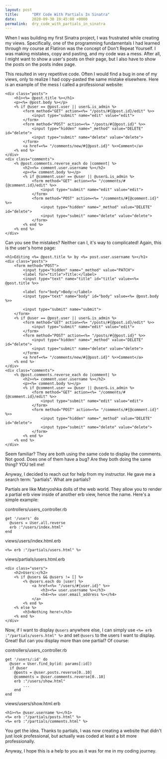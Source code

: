```yaml
---
layout: post
title:      "DRY Code With Partials In Sinatra"
date:       2020-09-30 19:45:08 +0000
permalink:  dry_code_with_partials_in_sinatra
---
```



When I was building my first Sinatra project, I was frustrated while creating my views. Specifically, one of the programming fundamentals I had learned through my course at Flatiron was the concept of Don't Repeat Yourself. I was making mistakes, copy and pasting, and my code was a mess. After all, I might want to show a user's posts on their page, but I also have to show the posts on the posts index page.

This resulted in very repetitive code. Often I would find a bug in one of my views, only to realize I had copy-pasted the same mistake elsewhere. Here is an example of the mess I called a professional website:

```
<div class="posts">
	<h1><%= @post.title %></h1>
	<p><%= @post.body %></p>
	<% if @user == @post.user || user&.is_admin %>
		<form method="GET" action=<%= "/posts/#{@post.id}/edit" %>>
			<input type="submit" name="edit" value="edit">
		</form>
		<form method="POST" action=<%= "/posts/#{@post.id}" %>>
			<input type="hidden" name="_method" value="DELETE" id="delete">
			<input type="submit" name="delete" value="delete">
		</form>
		<a href=<%= "/comments/new/#{@post.id}" %>>Comment</a>
	<% end %>
</div>
<div class="comments">
	<% @post.comments.reverse_each do |comment| %>
		<h2><%= comment.user.username %></h2>
		<p><%= comment.body %></p>
		<% if @comment.user == @user || @user&.is_admin %>
			<form method="GET" action=<%= "/comments/#{@comment.id}/edit" %>>
				<input type="submit" name="edit" value="edit">
			</form>
			<form method="POST" action=<%= "/comments/#{@comment.id}" %>>
				<input type="hidden" name="_method" value="DELETE" id="delete">
				<input type="submit" name="delete" value="delete">
			</form>
		<% end %>
	<% end %>
</div>
```

Can you see the mistakes? Neither can I, it's way to complicated! Again, this is the user's home page:

```
<h1>Editing <%= @post.title %> by <%= post.user.username %></h1>
<div class="posts">
	<form method="POST">
		<input type="hidden" name="_method" value="PATCH">
		<label for="title">Title:</label>
		<input type="text" name="title" id="title" value=<%= @post.title %>>

		<label for="body">Body:</label>
		<input type="text" name="body" id="body" value=<%= @post.body %>>

		<input type="submit" name="submit">
	</form>
	<% if @user == @post.user || user&.is_admin %>
		<form method="GET" action=<%= "/posts/#{@post.id}/edit" %>>
			<input type="submit" name="edit" value="edit">
		</form>
		<form method="POST" action=<%= "/posts/#{@post.id}" %>>
			<input type="hidden" name="_method" value="DELETE" id="delete">
			<input type="submit" name="delete" value="delete">
		</form>
		<a href=<%= "/comments/new/#{@post.id}" %>>Comment</a>
	<% end %>
</div>
<div class="comments">
	<% @post.comments.reverse_each do |comment| %>
		<h2><%= comment.user.username %></h2>
		<p><%= comment.body %></p>
		<% if @comment.user == @user || @user&.is_admin %>
			<form method="GET" action=<%= "/comments/#{@comment.id}/edit" %>>
				<input type="submit" name="edit" value="edit">
			</form>
			<form method="POST" action=<%= "/comments/#{@comment.id}" %>>
				<input type="hidden" name="_method" value="DELETE" id="delete">
				<input type="submit" name="delete" value="delete">
			</form>
		<% end %>
	<% end %>
</div>
```

Seem familiar? They are both using the same code to display the comments. Not good. Does one of them have a bug?
Are they both doing the same thing? YOU tell me!

Anyway, I decided to reach out for help from my instructor. He gave me a search term: "partials". What are partials?

Partials are like Matryoshka dolls of the web world. They allow you to render a partial erb view inside of another erb view, hence the name. Here's a simple example:

controllers/users_controller.rb
```
get '/users' do
  @users = User.all.reverse
  erb :"/users/index.html"
end
```

views/users/index.html.erb
```
<%= erb :"/partials/users.html" %>
```

views/partials/users.html.erb
```
<div class="users">
	<h2>Users:</h2>
	<% if @users && @users != [] %>
		<% @users.each do |user| %>
			<a href=<%= "/users/#{user.id}" %>>
				<h3><%= user.username %></h3>
				<h4><%= user.email_address %></h4>
			</a>
		<% end %>
	<% else %>
		<h3>Nothing here!</h3>
	<% end %>
</div>
```

Now, if I want to display `@users` anywhere else, I can simply use `<%= erb :"/partials/users.html" %>` and set `@users` to the users I want to display. Great! But can you display more than one partial? Of course:

controllers/users_controller.rb
```
get '/users/:id' do
  @user = User.find_by(id: params[:id])
  if @user
    @posts = @user.posts.reverse[0..10]
    @comments = @user.comments.reverse[0..10]
    erb :"/users/show.html"
		...
	end
end
```

views/users/show.html.erb
```
<h1><%= @user.username %></h1>
<%= erb :"/partials/posts.html" %>
<%= erb :"/partials/comments.html" %>
```

You get the idea. Thanks to partials, I was now creating a website that didn't just look professional, but actually was coded at least a bit more professionally.

Anyway, I hope this is a help to you as it was for me in my coding journey.
